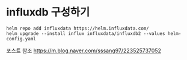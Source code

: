 # influxdb 구성하기

```
helm repo add influxdata https://helm.influxdata.com/
helm upgrade --install influx influxdata/influxdb2 --values helm-config.yaml
```

포스트 참조
https://m.blog.naver.com/sssang97/223525737052
